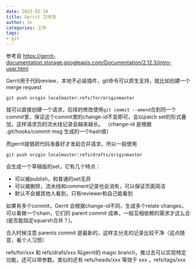 ```yaml
---
date: 2022-02-18
title: Gerrit 工作流
author: Jn
categories: 工作
tags: 
- git
---
```


参考自 https://gerrit-documentation.storage.googleapis.com/Documentation/2.12.3/intro-user.html

Gerrit用于代码review，本地不必装插件，git命令可以原生支持，就比如创建一个merge request
```
git push origin localmaster:refs/for/originmaster
```
就可以直接创建一个请求，后续的修改使用`git commit --amend`合到同一个commit里，保证这个commit里的change-id不变即可，会以patch set的形式叠加，这样请求页的流水线记录会越来越长。
（change-id 是根据 .git/hooks/commit-msg 生成的一个hash值）

而gerrit提倡把代码准备好才发起合并请求，所以一般使用
```
git push origin localmaster:refs/drafts/originmaster
```
会生成一个草稿版的set，它有几个特点：
- 可以被publish，和普通的set无异
- 可以被删除，流水线和comment记录也会消失，可以保证页面简洁
- 默认不会被其他人看到，只有reviewer和自己能看到

如果有多个commit，Gerrit 会根据change-id不同，生成多个relate changes，可以看做一个chain，它们的 parent commit 成串，一般互相依赖的需求才这么合(是否能指定squarsh合并？)。

合入时候注意 parents commit 是最新的，这样主分支的记录比较干净（这点随意，看个人习惯）

refs/for/xxx 和 refs/drafs/xxx 叫gerrit的 magic branch，推过去可以实现特定功能，还可以带参数。类似的还有 refs/heads/xxx 等效于 xxx ，refs/tags/xxx 


